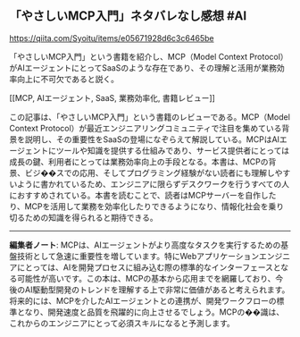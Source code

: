 ## 「やさしいMCP入門」ネタバレなし感想 #AI

https://qiita.com/Syoitu/items/e05671928d6c3c6465be

「やさしいMCP入門」という書籍を紹介し、MCP（Model Context Protocol）がAIエージェントにとってSaaSのような存在であり、その理解と活用が業務効率向上に不可欠であると説く。

[[MCP, AIエージェント, SaaS, 業務効率化, 書籍レビュー]]

この記事は、「やさしいMCP入門」という書籍のレビューである。MCP（Model Context Protocol）が最近エンジニアリングコミュニティで注目を集めている背景を説明し、その重要性をSaaSの登場になぞらえて解説している。MCPはAIエージェントにツールや知識を提供する仕組みであり、サービス提供者にとっては成長の鍵、利用者にとっては業務効率向上の手段となる。本書は、MCPの背景、ビジ��スでの応用、そしてプログラミング経験がない読者にも理解しやすいように書かれているため、エンジニアに限らずデスクワークを行うすべての人におすすめされている。本書を読むことで、読者はMCPサーバーを自作したり、MCPを活用して業務を効率化したりできるようになり、情報化社会を乗り切るための知識を得られると期待できる。

---

**編集者ノート**: MCPは、AIエージェントがより高度なタスクを実行するための基盤技術として急速に重要性を増しています。特にWebアプリケーションエンジニアにとっては、AIを開発プロセスに組み込む際の標準的なインターフェースとなる可能性が高いです。この本は、MCPの基本から応用までを網羅しており、今後のAI駆動型開発のトレンドを理解する上で非常に価値があると考えられます。将来的には、MCPを介したAIエージェントとの連携が、開発ワークフローの標準となり、開発速度と品質を飛躍的に向上させるでしょう。MCPの��識は、これからのエンジニアにとって必須スキルになると予測します。
